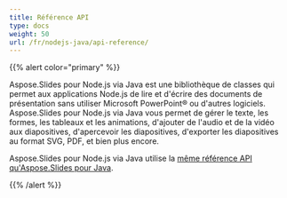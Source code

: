 ```yaml
---
title: Référence API
type: docs
weight: 50
url: /fr/nodejs-java/api-reference/
---
```


{{% alert color="primary" %}} 

Aspose.Slides pour Node.js via Java est une bibliothèque de classes qui permet aux applications Node.js de lire et d'écrire des documents de présentation sans utiliser Microsoft PowerPoint® ou d'autres logiciels. Aspose.Slides pour Node.js via Java vous permet de gérer le texte, les formes, les tableaux et les animations, d'ajouter de l'audio et de la vidéo aux diapositives, d'apercevoir les diapositives, d'exporter les diapositives au format SVG, PDF, et bien plus encore.

Aspose.Slides pour Node.js via Java utilise la [même référence API qu'Aspose.Slides pour Java](https://reference.aspose.com/slides/nodejs-java/). 

{{% /alert %}}